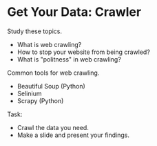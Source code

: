 # Get Your Data: Crawler

Study these topics.
- What is web crawling?
- How to stop your website from being crawled?
- What is "politness" in web crawling?

Common tools for web crawling.
- Beautiful Soup (Python)
- Selinium
- Scrapy (Python)

Task: 
- Crawl the data you need.
- Make a slide and present your findings.
